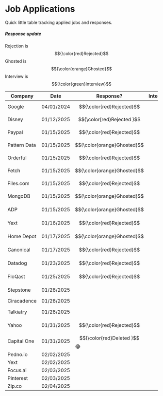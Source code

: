 # Job Applications
Quick little table tracking applied jobs and responses.

##### Response update
Rejection is $${\color{red}Rejected}$$
Ghosted is $${\color{orange}Ghosted}$$
Interview is $${\color{green}Interview}$$

| Company      | Date       | Response?                         | Interview | Offer | Link? |                                                                         |
| ------------ | ---------- | --------------------------------- | --------- | ----- | ----- | ----------------------------------------------------------------------- |
| Google       | 04/01/2024 | $${\color{red}Rejected}$$         |           |       |       |                                                                         |
| Disney       | 01/12/2025 | $${\color{red}Rejected      }$$   |           |       |       |                                                                         |
| Paypal       | 01/15/2025 | $${\color{red}Rejected}$$         |           |       |       |                                                                         |
| Pattern Data | 01/15/2025 | $${\color{orange}Ghosted}$$       |           |       |       |                                                                         |
| Orderful     | 01/15/2025 | $${\color{red}Rejected}$$         |           |       |       |                                                                         |
| Fetch        | 01/15/2025 | $${\color{orange}Ghosted}$$       |           |       |       |                                                                         |
| Files.com    | 01/15/2025 | $${\color{red}Rejected}$$         |           |       |       |                                                                         |
| MongoDB      | 01/15/2025 | $${\color{orange}Ghosted}$$       |           |       |       |                                                                         |
| ADP          | 01/15/2025 | $${\color{orange}Ghosted}$$       |           |       |       | https://tech.adp.com/en/jobs/5001094353006/associate-platform-engineer/ |
| Yext         | 01/16/2025 | $${\color{red}Rejected}$$         |           |       |       |                                                                         |
| Home Depot   | 01/17/2025 | $${\color{orange}Ghosted}$$       |           |       |       | https://homedepot.wd5.myworkdayjobs.com/en-US/CareerDepot/userHome      |
| Canonical    | 01/17/2025 | $${\color{red}Rejected}$$         |           |       |       | https://boards.greenhouse.io/canonicaljobs/jobs/6549805                 |
| Datadog      | 01/23/2025 | $${\color{red}Rejected}$$         |           |       |       | https://careers.datadoghq.com/detail/4732393/?gh_jid=4732393            |
| FloQast      | 01/25/2025 | $${\color{red}Rejected}$$         |           |       |       |                                                                         |
| Stepstone    | 01/28/2025 |                                   |           |       |       | https://www.stepstonegroup.com/current-opportunities/?gh_jid=6575641    |
| Ciracadence  | 01/28/2025 |                                   |           |       |       |                                                                         |
| Talkiatry    | 01/28/2025 |                                   |           |       |       | https://jobs.lever.co/talkiatry/bb88fff8-ce22-4c1f-9f5e-47fb6f2f46b1?l  |
| Yahoo        | 01/31/2025 | $${\color{red}Rejected}$$         |           |       |       |                                                                         |
| Capital One  | 01/31/2025 | $${\color{red}Deleted      }$$ 😂 |           |       |       |                                                                         |
| Pedno.io     | 02/02/2025 |                                   |           |       |       |                                                                         |
| Yext         | 02/02/2025 |                                   |           |       |       |                                                                         |
| Focus.ai     | 02/03/2025 |                                   |           |       |       |                                                                         |
| Pinterest    | 02/03/2025 |                                   |           |       |       |                                                                         |
| Zip.co       | 02/04/2025 |                                   |           |       |       |                                                                         |

